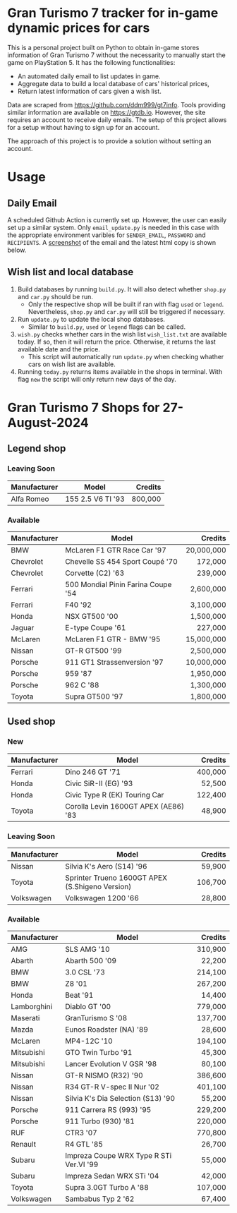 # Gran Turismo 7 tracker for in-game dynamic prices for cars

This is a personal project built on Python to obtain in-game stores information of Gran Turismo 7 without the necessarity to manually start the game on PlayStation 5. It has the following functionalities:

- An automated daily email to list updates in game.
- Aggregate data to build a local database of cars' historical prices,
- Return latest information of cars given a wish list.

Data are scraped from https://github.com/ddm999/gt7info. Tools providing similar information are available on https://gtdb.io. However, the site requires an account to receive daily emails. The setup of this project allows for a setup without having to sign up for an account.

The approach of this project is to provide a solution without setting an account.

# Usage

## Daily Email

A scheduled Github Action is currently set up. However, the user can easily set up a similar system. Only `email_update.py` is needed in this case with the appropriate environment varibles for `SENDER_EMAIL`, `PASSWORD` and `RECIPIENTS`. A [screenshot](https://raw.githubusercontent.com/marcohoucheng/Gran-Turismo-7-Price-Tracker/main/data/email_screenshot.png) of the email and the latest html copy is shown below.

## Wish list and local database

1. Build databases by running `build.py`. It will also detect whether `shop.py` and `car.py` should be run.
    - Only the respective shop will be built if ran with flag `used` or `legend`. Nevertheless, `shop.py` and `car.py` will still be triggered if necessary.
2. Run `update.py` to update the local shop databases.
    - Similar to `build.py`, `used` or `legend` flags can be called.
3. `wish.py` checks whether cars in the wish list `wish_list.txt` are available today. If so, then it will return the price. Otherwise, it returns the last available date and the price.
    - This script will automatically run `update.py` when checking whather cars on wish list are available.
4. Running `today.py` returns items available in the shops in terminal. With flag `new` the script will only return new days of the day.


# Gran Turismo 7 Shops for 27-August-2024



## Legend shop

### Leaving Soon
 | Manufacturer | Model | Credits |
 | --- | --- | --: |
|Alfa Romeo|155 2.5 V6 TI '93|800,000|

### Available
 | Manufacturer | Model | Credits |
 | --- | --- | --: |
|BMW|McLaren F1 GTR Race Car '97|20,000,000|
|Chevrolet|Chevelle SS 454 Sport Coupé '70|172,000|
|Chevrolet|Corvette (C2) '63|239,000|
|Ferrari|500 Mondial Pinin Farina Coupe '54|2,600,000|
|Ferrari|F40 '92|3,100,000|
|Honda|NSX GT500 '00|1,500,000|
|Jaguar|E-type Coupe '61|227,000|
|McLaren|McLaren F1 GTR - BMW '95|15,000,000|
|Nissan|GT-R GT500 '99|2,500,000|
|Porsche|911 GT1 Strassenversion '97|10,000,000|
|Porsche|959 '87|1,950,000|
|Porsche|962 C '88|1,300,000|
|Toyota|Supra GT500 '97|1,800,000|


## Used shop

### New
 | Manufacturer | Model | Credits |
 | --- | --- | --: |
|Ferrari|Dino 246 GT '71|400,000|
|Honda|Civic SiR-II (EG) '93|52,500|
|Honda|Civic Type R (EK) Touring Car|122,400|
|Toyota|Corolla Levin 1600GT APEX (AE86) '83|48,900|

### Leaving Soon
 | Manufacturer | Model | Credits |
 | --- | --- | --: |
|Nissan|Silvia K's Aero (S14) '96|59,900|
|Toyota|Sprinter Trueno 1600GT APEX (S.Shigeno Version)|106,700|
|Volkswagen|Volkswagen 1200 '66|28,800|

### Available
 | Manufacturer | Model | Credits |
 | --- | --- | --: |
|AMG|SLS AMG '10|310,900|
|Abarth|Abarth 500 '09|22,200|
|BMW|3.0 CSL '73|214,100|
|BMW|Z8 '01|267,200|
|Honda|Beat '91|14,400|
|Lamborghini|Diablo GT '00|779,000|
|Maserati|GranTurismo S '08|137,700|
|Mazda|Eunos Roadster (NA) '89|28,600|
|McLaren|MP4-12C '10|194,100|
|Mitsubishi|GTO Twin Turbo '91|45,300|
|Mitsubishi|Lancer Evolution V GSR '98|80,100|
|Nissan|GT-R NISMO (R32) '90|386,600|
|Nissan|R34 GT-R V-spec II Nur '02|401,100|
|Nissan|Silvia K's Dia Selection (S13) '90|55,200|
|Porsche|911 Carrera RS (993) '95|229,200|
|Porsche|911 Turbo (930) '81|220,000|
|RUF|CTR3 '07|770,800|
|Renault|R4 GTL '85|26,700|
|Subaru|Impreza Coupe WRX Type R STi Ver.VI '99|55,000|
|Subaru|Impreza Sedan WRX STi '04|42,000|
|Toyota|Supra 3.0GT Turbo A '88|107,000|
|Volkswagen|Sambabus Typ 2 '62|67,400|
